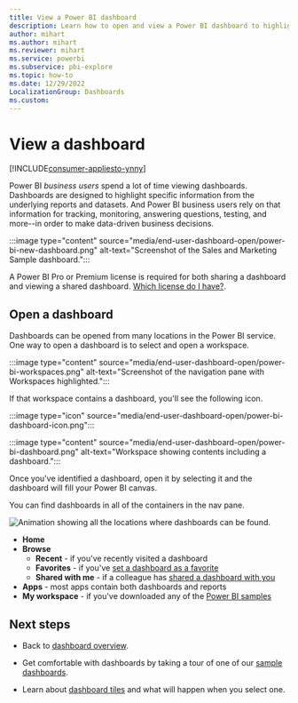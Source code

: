 ```yaml
---
title: View a Power BI dashboard
description: Learn how to open and view a Power BI dashboard to highlight specific information from the underlying reports and datasets.
author: mihart
ms.author: mihart
ms.reviewer: mihart
ms.service: powerbi
ms.subservice: pbi-explore
ms.topic: how-to
ms.date: 12/29/2022
LocalizationGroup: Dashboards
ms.custom:  
---
```

# View a dashboard

[!INCLUDE[consumer-appliesto-ynny](../includes/consumer-appliesto-ynny.md)]


Power BI *business users* spend a lot of time viewing dashboards. Dashboards are designed to highlight specific information from the underlying reports and datasets. And Power BI business users rely on that information for tracking, monitoring, answering questions, testing, and more--in order to make data-driven business decisions.

:::image type="content" source="media/end-user-dashboard-open/power-bi-new-dashboard.png" alt-text="Screenshot of the Sales and Marketing Sample dashboard.":::


A Power BI Pro or Premium license is required for both sharing a dashboard and viewing a shared dashboard. [Which license do I have?](end-user-license.md). 

## Open a dashboard

Dashboards can be opened from many locations in the Power BI service. One way to open a dashboard is to select and open a workspace. 

:::image type="content" source="media/end-user-dashboard-open/power-bi-workspaces.png" alt-text="Screenshot of the navigation pane with Workspaces highlighted.":::

If that workspace contains a dashboard, you'll see the following icon.

:::image type="icon" source="media/end-user-dashboard-open/power-bi-dashboard-icon.png":::

:::image type="content" source="media/end-user-dashboard-open/power-bi-dashboard.png" alt-text="Workspace showing contents including a dashboard.":::

Once you've identified a dashboard, open it by selecting it and the dashboard will fill your Power BI canvas.

You can find dashboards in all of the containers in the nav pane. 

![Animation showing all the locations where dashboards can be found.](media/end-user-dashboard-open/power-bi-open-dashboard.gif)

- **Home** 
- **Browse**
  - **Recent** - if you've recently visited a dashboard
  - **Favorites** - if you've [set a dashboard as a favorite](end-user-favorite.md)
  - **Shared with me** - if a colleague has [shared a dashboard with you](end-user-shared-with-me.md)
- **Apps** - most apps contain both dashboards and reports
- **My workspace** - if you've downloaded any of the [Power BI samples](../create-reports/sample-datasets.md)



## Next steps
* Back to [dashboard overview](end-user-dashboards.md).

* Get comfortable with dashboards by taking a tour of one of our [sample dashboards](../create-reports/sample-tutorial-connect-to-the-samples.md).    
* Learn about [dashboard tiles](end-user-tiles.md) and what will happen when you select one.
